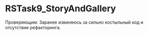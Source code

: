 # RSTask9_StoryAndGallery

 Проверяющим:
 Заранее извиняюсь за сильно костыльный код и отсутствие рефакторинга.
